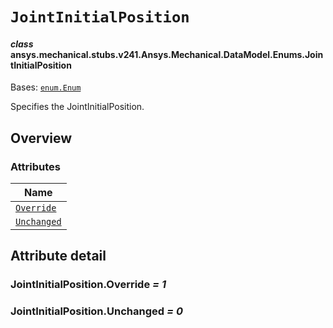 # `JointInitialPosition`

<a id="ansys.mechanical.stubs.v241.Ansys.Mechanical.DataModel.Enums.JointInitialPosition"></a>

#### *class* ansys.mechanical.stubs.v241.Ansys.Mechanical.DataModel.Enums.JointInitialPosition

Bases: [`enum.Enum`](https://docs.python.org/3/library/enum.html#enum.Enum)

Specifies the JointInitialPosition.

<!-- !! processed by numpydoc !! -->

<a id="overview"></a>

## Overview

### Attributes

| Name |
| ------------------------------------------------ |
| [`Override`](#JointInitialPosition.Override) |
| [`Unchanged`](#JointInitialPosition.Unchanged) |

<a id="attribute-detail"></a>

## Attribute detail

<a id="JointInitialPosition.Override"></a>

### JointInitialPosition.Override *= 1*

<a id="JointInitialPosition.Unchanged"></a>

### JointInitialPosition.Unchanged *= 0*


